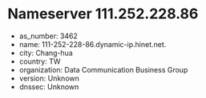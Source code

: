 # Nameserver 111.252.228.86

* as_number: 3462
* name: 111-252-228-86.dynamic-ip.hinet.net.
* city: Chang-hua
* country: TW
* organization: Data Communication Business Group
* version: Unknown
* dnssec: Unknown
